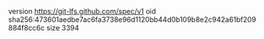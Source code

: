 version https://git-lfs.github.com/spec/v1
oid sha256:473601aedbe7ac6fa3738e96d1120bb44d0b109b8e2c942a61bf209884f8cc6c
size 3394

